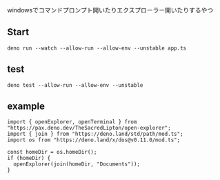 
windowsでコマンドプロンプト開いたりエクスプローラー開いたりするやつ

## Start

```
deno run --watch --allow-run --allow-env --unstable app.ts
```

## test

```
deno test --allow-run --allow-env --unstable
```

## example

```
import { openExplorer, openTerminal } from "https://pax.deno.dev/TheSacredLipton/open-explorer";
import { join } from "https://deno.land/std/path/mod.ts";
import os from "https://deno.land/x/dos@v0.11.0/mod.ts";

const homeDir = os.homeDir();
if (homeDir) {
  openExplorer(join(homeDir, "Documents"));
}
```
